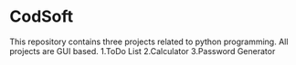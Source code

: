 # CodSoft
This repository contains three projects related to python programming. All projects are GUI based. 1.ToDo List 2.Calculator 3.Password Generator
